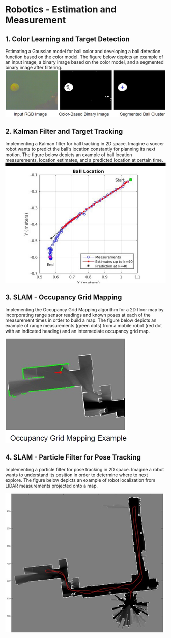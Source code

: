 # Robotics - Estimation and Measurement
## 1. Color Learning and Target Detection
Estimating a Gaussian model for ball color and developing a ball detection function based on the color model. The figure below depicts an example of an input image, a binary image based on the color model, and a segmented binary image after filtering.
![ball](/images/ball.jpg)

## 2. Kalman Filter and Target Tracking
Implementing a Kalman filter for ball tracking in 2D space. Imagine a soccer robot wants to predict the ball’s location constantly for planning its next motion. The figure below depicts an example of ball location measurements, location estimates, and a predicted location at certain time.
![Ball-Location](/images/Ball-Location.jpg)

## 3. SLAM - Occupancy Grid Mapping
Implementing the Occupancy Grid Mapping algorithm for a 2D floor map by incorporating range sensor readings and known poses at each of the measurement times in order to build a map. The figure below depicts an example of range measurements (green dots) from a mobile robot (red dot with an indicated heading) and an intermediate occupancy grid map.

![OGM](/images/OGM.jpg)

## 4. SLAM - Particle Filter for Pose Tracking
Implementing a particle filter for pose tracking in 2D space. Imagine a robot wants to understand its position in order to determine where to next explore. The figure below depicts an example of robot localization from LIDAR measurements projected onto a map.

![PF](/images/PF.jpg)
